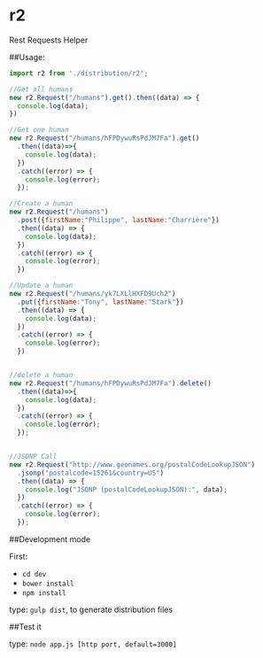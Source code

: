 r2
==

Rest Requests Helper

##Usage:

```javascript
import r2 from './distribution/r2';

//Get all humans
new r2.Request("/humans").get().then((data) => {
  console.log(data);
})

//Get one human
new r2.Request("/humans/hFPDywuRsPdJM7Fa").get()
  .then((data)=>{
    console.log(data);
  })
  .catch((error) => {
    console.log(error);
  });

//Create a human
new r2.Request("/humans")
  .post({firstName:"Philippe", lastName:"Charrière"})
  .then((data) => {
    console.log(data);
  })
  .catch((error) => {
    console.log(error);
  })

//Update a human
new r2.Request("/humans/yk7LXLlHXFD9Uch2")
  .put({firstName:"Tony", lastName:"Stark"})
  .then((data) => {
    console.log(data);
  })
  .catch((error) => {
    console.log(error);
  })


//delete a human
new r2.Request("/humans/hFPDywuRsPdJM7Fa").delete()
  .then((data)=>{
    console.log(data);
  })
  .catch((error) => {
    console.log(error);
  });


//JSONP Call
new r2.Request("http://www.geonames.org/postalCodeLookupJSON")
  .jsonp("postalcode=15261&country=US")
  .then((data) => {
    console.log("JSONP (postalCodeLookupJSON):", data);
  })
  .catch((error) => {
    console.log(error);
  });
```

##Development mode

First:

- `cd dev`
- `bower install`
- `npm install`

type: `gulp dist`, to generate distribution files

##Test it

type: `node app.js [http port, default=3000]`
